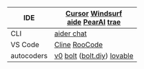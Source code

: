 

| IDE        | [Cursor](https://www.cursor.com/) [Windsurf](https://codeium.com/windsurf)<br>[aide](https://aide.dev/) [PearAI](https://trypear.ai/) [trae](https://www.trae.ai/home) |
| ---------- | ---------------------------------------------------------------------------------------------------------------------------------------------------------------------- |
| CLI        | [aider chat](https://aider.chat/)                                                                                                                                      |
| VS Code    | [Cline](https://github.com/cline/cline) [RooCode](https://github.com/RooVetGit/Roo-Code)                                                                               |
| autocoders | [v0](https://v0.dev/) [bolt](https://bolt.new/) ([bolt.diy](https://github.com/stackblitz-labs/bolt.diy)) [lovable](https://lovable.dev/)                              |
